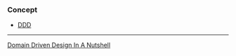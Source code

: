 ### Concept


- [DDD](https://github.com/habibun/php/tree/main/src/Concept/Ddd)


---
[Domain Driven Design In A Nutshell](https://github.com/habibun/ddd)

